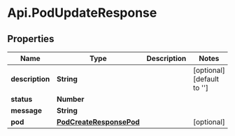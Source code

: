 # Api.PodUpdateResponse

## Properties

Name | Type | Description | Notes
------------ | ------------- | ------------- | -------------
**description** | **String** |  | [optional] [default to &#39;&#39;]
**status** | **Number** |  | 
**message** | **String** |  | 
**pod** | [**PodCreateResponsePod**](PodCreateResponsePod.md) |  | [optional] 


